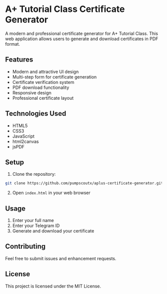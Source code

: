 # A+ Tutorial Class Certificate Generator

A modern and professional certificate generator for A+ Tutorial Class. This web application allows users to generate and download certificates in PDF format.

## Features

- Modern and attractive UI design
- Multi-step form for certificate generation
- Certificate verification system
- PDF download functionality
- Responsive design
- Professional certificate layout

## Technologies Used

- HTML5
- CSS3
- JavaScript
- html2canvas
- jsPDF

## Setup

1. Clone the repository:
```bash
git clone https://github.com/pumpscoutx/aplus-certificate-generator.git
```

2. Open `index.html` in your web browser

## Usage

1. Enter your full name
2. Enter your Telegram ID
3. Generate and download your certificate

## Contributing

Feel free to submit issues and enhancement requests.

## License

This project is licensed under the MIT License. 